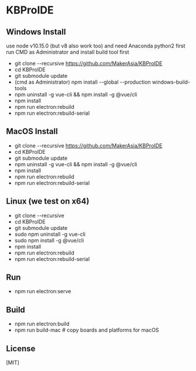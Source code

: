 
# KBProIDE

## Windows Install
use node v10.15.0 (but v8 also work too) and need Anaconda python2
first run CMD as Administrator and install build tool first 
- git clone --recursive https://github.com/MakerAsia/KBProIDE
- cd KBProIDE 
- git submodule update
- (cmd as Administrator) npm install --global --production windows-build-tools
- npm uninstall -g vue-cli && npm install -g @vue/cli
- npm install
- npm run electron:rebuild
- npm run electron:rebuild-serial

## MacOS Install
- git clone --recursive https://github.com/MakerAsia/KBProIDE
- cd KBProIDE 
- git submodule update
- npm uninstall -g vue-cli && npm install -g @vue/cli
- npm install
- npm run electron:rebuild
- npm run electron:rebuild-serial

## Linux (we test on x64)
- git clone --recursive 
- cd KBProIDE 
- git submodule update
- sudo npm uninstall -g vue-cli
- sudo npm install -g @vue/cli
- npm install
- npm run electron:rebuild
- npm run electron:rebuild-serial

## Run
- npm run electron:serve

## Build
- npm run electron:build
- npm run build-mac # copy boards and platforms for macOS

## License

[MIT]
